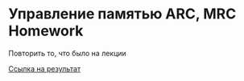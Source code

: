# Управление памятью ARC, MRC Homework

Повторить то, что было на лекции  

[Ссылка на результат](https://github.com/Lemonbrush/SberSchool/blob/master/Homework/Projects/?)